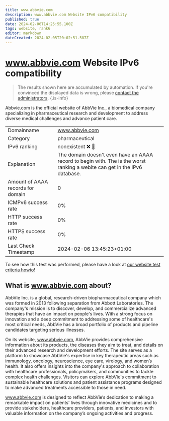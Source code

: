 ```yaml
---
title: www.abbvie.com
description: www.abbvie.com Website IPv6 compatibility
published: true
date: 2024-02-06T14:25:55.100Z
tags: website, rank6
editor: markdown
dateCreated: 2024-02-05T20:02:51.587Z
---
```


# www.abbvie.com Website IPv6 compatibility

> The results shown here are accumulated by automation. If you're convinced the displayed data is wrong, please [contact the administrators](/howto/chat). 
{.is-info}

Abbvie.com is the official website of AbbVie Inc., a biomedical company specializing in pharmaceutical research and development to address diverse medical challenges and advance patient care.


|   |   |
| - | - |
| Domainname | www.abbvie.com
| Category | pharmaceutical |
| IPv6 ranking | nonexistent :x: [🔗](/howto/ranking) |
| Explanation | The domain doesn't even have an AAAA record to begin with. The is the worst ranking a webite can get in the IPv6 database. |
| Amount of AAAA records for domain | 0 |
| ICMPv6 success rate | 0%|
| HTTP success rate | 0% |
| HTTPS success rate | 0% |
| Last Check Timestamp | 2024-02-06 13:45:23+01:00 |

To see how this test was performed, please have a look at [our website test criteria howto](/howto/testcriteria/website)!


## What is www.abbvie.com about?
AbbVie Inc. is a global, research-driven biopharmaceutical company which was formed in 2013 following separation from Abbott Laboratories. The company's mission is to discover, develop, and commercialize advanced therapies that have an impact on people's lives. With a strong focus on innovation and a deep commitment to addressing some of healthcare's most critical needs, AbbVie has a broad portfolio of products and pipeline candidates targeting serious illnesses.

On its website, www.abbvie.com, AbbVie provides comprehensive information about its products, the diseases they aim to treat, and details on their advanced research and development efforts. The site serves as a platform to showcase AbbVie's expertise in key therapeutic areas such as immunology, oncology, neuroscience, eye care, virology, and women’s health. It also offers insights into the company's approach to collaboration with healthcare professionals, policymakers, and communities to tackle complex health challenges. Visitors can explore AbbVie's commitment to sustainable healthcare solutions and patient assistance programs designed to make advanced treatments accessible to those in need.

www.abbvie.com is designed to reflect AbbVie’s dedication to making a remarkable impact on patients' lives through innovative medicines and to provide stakeholders, healthcare providers, patients, and investors with valuable information on the company’s ongoing activities and progress.


